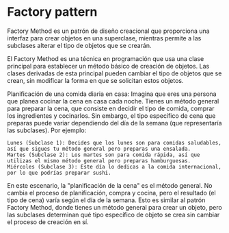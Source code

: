 # Factory pattern

Factory Method es un patrón de diseño creacional que proporciona una interfaz para crear objetos en una superclase, mientras permite a las subclases alterar el tipo de objetos que se crearán.

El Factory Method es una técnica en programación que usa una clase principal para establecer un método básico de creación de objetos. Las clases derivadas de esta principal pueden cambiar el tipo de objetos que se crean, sin modificar la forma en que se solicitan estos objetos.

Planificación de una comida diaria en casa: Imagina que eres una persona que planea cocinar la cena en casa cada noche. Tienes un método general para preparar la cena, que consiste en decidir el tipo de comida, comprar los ingredientes y cocinarlos. Sin embargo, el tipo específico de cena que preparas puede variar dependiendo del día de la semana (que representaría las subclases). Por ejemplo:

    Lunes (Subclase 1): Decides que los lunes son para comidas saludables, así que sigues tu método general pero preparas una ensalada.
    Martes (Subclase 2): Los martes son para comida rápida, así que utilizas el mismo método general pero preparas hamburguesas.
    Miércoles (Subclase 3): Este día lo dedicas a la comida internacional, por lo que podrías preparar sushi.

En este escenario, la "planificación de la cena" es el método general. No cambia el proceso de planificación, compra y cocina, pero el resultado (el tipo de cena) varía según el día de la semana. Esto es similar al patrón Factory Method, donde tienes un método general para crear un objeto, pero las subclases determinan qué tipo específico de objeto se crea sin cambiar el proceso de creación en sí.
